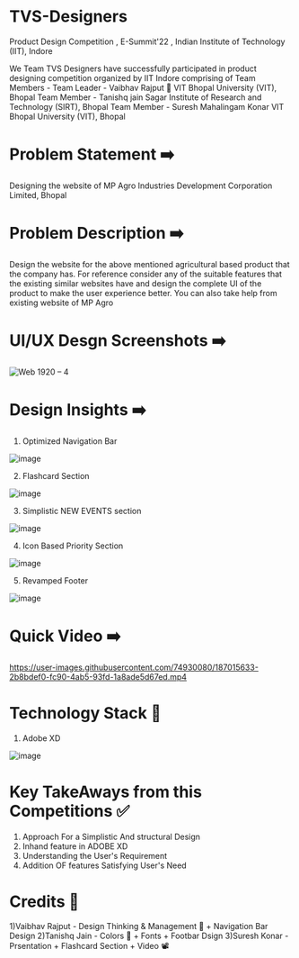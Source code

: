 # TVS-Designers
Product Design Competition , E-Summit'22 , Indian Institute of Technology (IIT), Indore

We Team TVS Designers have successfully participated in product designing competition organized by IIT Indore comprising of Team Members -
Team Leader - Vaibhav Rajput 👑           VIT Bhopal University (VIT), Bhopal
Team Member - Tanishq jain                Sagar Institute of Research and Technology (SIRT), Bhopal
Team Member - Suresh Mahalingam Konar     VIT Bhopal University (VIT), Bhopal

# Problem Statement ➡️
Designing the website of MP Agro Industries Development Corporation Limited, Bhopal 

# Problem Description ➡️
Design the website for the above mentioned agricultural based product that
                      the company has. For reference consider any of the suitable features that the
                      existing similar websites have and design the complete UI of the product to
                      make the user experience better. You can also take help from existing website
                      of MP Agro
                      
# UI/UX Desgn Screenshots ➡️

![Web 1920 – 4](https://user-images.githubusercontent.com/74930080/187014628-907c5149-2779-4646-8bb4-7aeb5840b659.png)

# Design Insights ➡️
1) Optimized Navigation Bar

![image](https://user-images.githubusercontent.com/74930080/187014755-8b9face4-598c-4df6-88f7-597b2dbf1c90.png)


2) Flashcard Section

![image](https://user-images.githubusercontent.com/74930080/187014787-533578cd-511e-4e58-b8cc-2275516d8844.png)


3) Simplistic NEW EVENTS section

![image](https://user-images.githubusercontent.com/74930080/187014796-db54fe5d-fe48-490a-8025-6138328e8929.png)


4) Icon Based Priority Section

![image](https://user-images.githubusercontent.com/74930080/187014823-455a74ad-08c6-4cdd-8eb5-db7dc1c73145.png)

5) Revamped Footer 

![image](https://user-images.githubusercontent.com/74930080/187014827-79c457d3-9218-4485-8f1e-665ff82b7741.png)

# Quick Video ➡️

https://user-images.githubusercontent.com/74930080/187015633-2b8bdef0-fc90-4ab5-93fd-1a8ade5d67ed.mp4

# Technology Stack 📝

1) Adobe XD

![image](https://user-images.githubusercontent.com/74930080/188194399-b6467343-adbc-49b7-9b05-0766a991eac5.png)


# Key TakeAways from this Competitions ✅

1) Approach For a Simplistic And structural Design 
2) Inhand feature in ADOBE XD
3) Understanding the User's Requirement 
4) Addition OF features Satisfying User's Need

# Credits 🏅

1)Vaibhav Rajput - Design Thinking & Management 🤔 + Navigation Bar Design
2)Tanishq Jain - Colors 🎨 + Fonts + Footbar Dsign
3)Suresh Konar - Prsentation + Flashcard Section + Video 📽️



